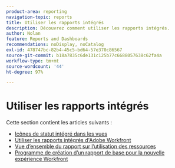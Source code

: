 ```yaml
---
product-area: reporting
navigation-topic: reports
title: Utiliser les rapports intégrés
description: Découvrez comment utiliser les rapports intégrés.
author: Nolan
feature: Reports and Dashboards
recommendations: noDisplay, noCatalog
exl-id: 478747bc-82b4-45c5-bd64-57e370c86567
source-git-commit: b18a7835c6de131c125b77c6688057638c62fa4a
workflow-type: tm+mt
source-wordcount: '44'
ht-degree: 97%

---
```


# Utiliser les rapports intégrés

<!-- Audited: 11/2024 -->

Cette section contient les articles suivants :

* [Icônes de statut intégré dans les vues](../../../reports-and-dashboards/reports/using-built-in-reports/built-in-status-icons-views.md)
* [Utiliser les rapports intégrés d&#39;Adobe Workfront](../../../reports-and-dashboards/reports/using-built-in-reports/use-workfront-built-in-reports.md)
* [Vue d’ensemble du rapport sur l’utilisation des ressources](../../../reports-and-dashboards/reports/using-built-in-reports/resource-utilization-report.md)
* [Programme de création d’un rapport de base pour la nouvelle expérience Workfront](https://experienceleague.adobe.com/en/docs/workfront-learn/tutorials-workfront/home)
